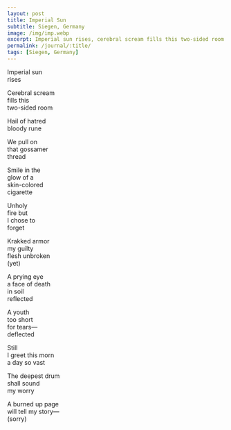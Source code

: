 ```yaml
---
layout: post
title: Imperial Sun
subtitle: Siegen, Germany
image: /img/imp.webp
excerpt: Imperial sun rises, cerebral scream fills this two-sided room ...
permalink: /journal/:title/
tags: [Siegen, Germany]
---
```

Imperial sun  
rises  

Cerebral scream  
fills this  
two-sided room  

Hail of hatred  
bloody rune  

We pull on  
that gossamer  
thread  

Smile in the  
glow of a  
skin-colored  
cigarette  

Unholy  
fire but  
I chose to  
forget  

Krakked armor  
my guilty  
flesh unbroken  
(yet)  

A prying eye  
a face of death  
in soil  
reflected  

A youth  
too short  
for tears—  
deflected  

Still  
I greet this morn  
a day so vast  

The deepest drum  
shall sound  
my worry  

A burned up page  
will tell my story—  
(sorry)  
